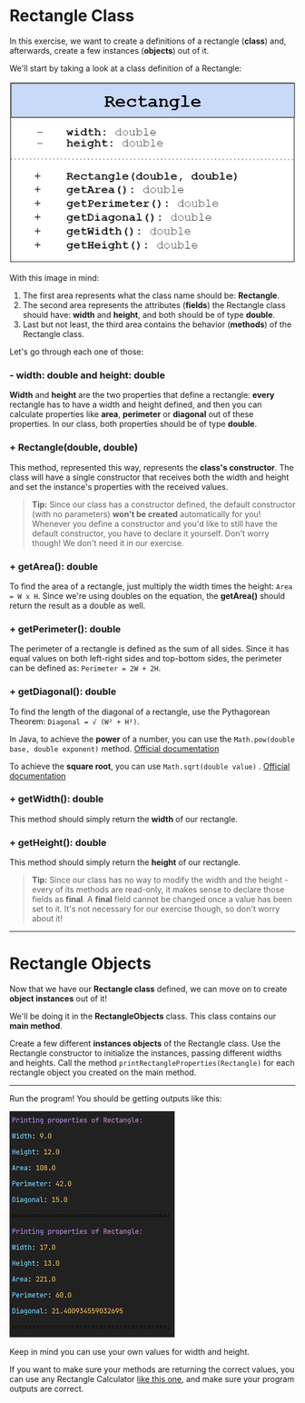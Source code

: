 # Rectangle Class

In this exercise, we want to create a definitions of a rectangle (**class**) and, afterwards, create
a few instances (**objects**) out of it.

We'll start by taking a look at a class definition of a Rectangle:

![img.png](img.png)

With this image in mind:

1. The first area represents what the class name should be: **Rectangle**.
2. The second area represents the attributes (**fields**) the Rectangle class should have: **width**
   and **height**, and both should be of type **double**.
3. Last but not least, the third area contains the behavior (**methods**) of the Rectangle class.

Let's go through each one of those:

### - width: double and height: double

**Width** and **height** are the two properties that define a rectangle: **every** rectangle has to
have a width and height defined, and then you can calculate properties like **area**, **perimeter**
or
**diagonal** out of these properties. In our class, both properties should be of type **double**.

### + Rectangle(double, double)

This method, represented this way, represents the **class's constructor**. The class will have a
single constructor that receives both the width and height and set the instance's properties with
the received values.

> **Tip:** Since our class has a constructor defined, the default constructor (with no
> parameters) **won't be created** automatically for you! Whenever you define a constructor and
> you'd like to still have the default constructor, you have to declare it yourself. Don't worry
> though! We don't need it in our exercise.
>

### + getArea(): double

To find the area of a rectangle, just multiply the width times the height:
`Area = W x H`. Since we're using doubles on the equation, the **getArea()** should return the
result as a double as well.

### + getPerimeter(): double

The perimeter of a rectangle is defined as the sum of all sides. Since it has equal values on both
left-right sides and top-bottom sides, the perimeter can be defined as:
`Perimeter = 2W + 2H`.

### + getDiagonal(): double

To find the length of the diagonal of a rectangle, use the Pythagorean Theorem:
`Diagonal = √ (W² + H²)`.

In Java, to achieve the **power** of a number, you can use
the `Math.pow(double base, double exponent)`
method. [Official documentation](https://docs.oracle.com/javase/7/docs/api/java/lang/Math.html#pow(double,%20double))

To achieve the **square root**, you can use `Math.sqrt(double value)`
. [Official documentation](https://docs.oracle.com/javase/7/docs/api/java/lang/Math.html#sqrt(double))

### + getWidth(): double

This method should simply return the **width** of our rectangle.

### + getHeight(): double

This method should simply return the **height** of our rectangle.


> **Tip:** Since our class has no way to modify the width and the height - every of its methods
> are read-only, it makes sense to declare those fields as **final**. A **final** field cannot
> be changed once a value has been set to it. It's not necessary for our exercise though, so
> don't worry about it!
---

# Rectangle Objects

Now that we have our **Rectangle class** defined, we can move on to create **object instances** out
of it!

We'll be doing it in the **RectangleObjects** class. This class contains our **main method**.

Create a few different **instances objects** of the Rectangle class. Use the Rectangle constructor
to initialize the instances, passing different widths and heights. Call the method
`printRectangleProperties(Rectangle)` for each rectangle object you created on the main method.

---
Run the program! You should be getting outputs like this:

![img_1.png](img_1.png)

Keep in mind you can use your own values for width and height.

If you want to make sure your methods are returning the correct values, you can use any Rectangle
Calculator
[like this one](https://www.calculatorsoup.com/calculators/geometry-plane/rectangle.php), and make
sure your program outputs are correct.